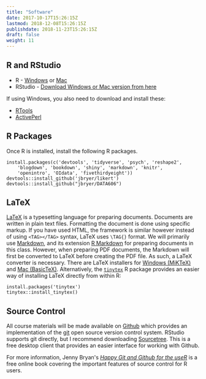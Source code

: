 ```yaml
---
title: "Software"
date: 2017-10-17T15:26:15Z
lastmod: 2018-12-08T15:26:15Z
publishdate: 2018-11-23T15:26:15Z
draft: false
weight: 11
---
```


## R and RStudio

* R - [Windows](http://cran.r-project.org/bin/windows/base/) or [Mac](http://cran.r-project.org/bin/macosx/)
* RStudio - [Download Windows or Mac version from here](http://www.rstudio.com/products/rstudio/download/)

If using Windows, you also need to download and install these:

* [RTools](http://cran.r-project.org/bin/windows/Rtools/)
* [ActivePerl](https://www.activestate.com/products/activeperl/downloads/)


## R Packages

Once R is installed, install the following R packages.

```
install.packages(c('devtools', 'tidyverse', 'psych', 'reshape2',
	'blogdown', 'bookdown', 'shiny', 'markdown', 'knitr',
	'openintro', 'OIdata', 'fivethirdyeight'))
devtools::install_github('jbryer/likert')
devtools::install_github("jbryer/DATA606")
```


## LaTeX

[LaTeX](https://www.latex-project.org/) is a typesetting language for preparing documents. Documents are written in plain text files. Formatting the document is done using specific markup. If you have used HTML, the framework is similar however instead of using `<TAG></TAG>` syntax, LaTeX uses `\TAG{}` format. We will primarily use [Markdown](https://daringfireball.net/projects/markdown/), and its extension [R Markdown](https://rmarkdown.rstudio.com/) for preparing documents in this class. However, when preparing PDF documents, the Markdown will first be converted to LaTeX before creating the PDF file. As such, a LaTeX converter is necessary. There are LaTeX installers for [Windows (MiKTeX)](http://miktex.org/) and [Mac (BasicTeX)](http://www.tug.org/mactex/morepackages.html). Alternatively, the [`tinytex`](https://yihui.name/tinytex/) R package provides an easier way of installing LaTeX directly from within R:

```
install.packages('tinytex')
tinytex::install_tinytex()
```

## Source Control

All course materials will be made available on [Github](https://github.com/) which provides an implementation of the [git](https://git-scm.com/) open source version control system. RStudio supports git directly, but I recommend downloading [Sourcetree](https://www.sourcetreeapp.com/). This is a free desktop client that provides an easier interface for working with Github.

For more information, Jenny Bryan's [*Happy Git and Github for the useR*](https://happygitwithr.com/) is a free online book covering the important features of source control for R users.



